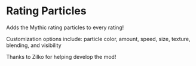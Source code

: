 # Rating Particles
Adds the Mythic rating particles to every rating!

Customization options include: particle color, amount, speed, size, texture, blending, and visibility

Thanks to Zilko for helping develop the mod!



